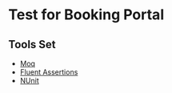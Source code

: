 # Test for Booking Portal

## Tools Set
 - [Moq](https://github.com/Moq/moq4/wiki/Quickstart)
 - [Fluent Assertions](https://fluentassertions.com/introduction)
 - [NUnit](https://docs.nunit.org/articles/nunit/intro.html)